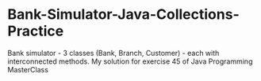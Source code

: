 # Bank-Simulator-Java-Collections-Practice
Bank simulator - 3 classes (Bank, Branch, Customer) - each with interconnected methods. My solution for exercise 45 of Java Programming MasterClass

